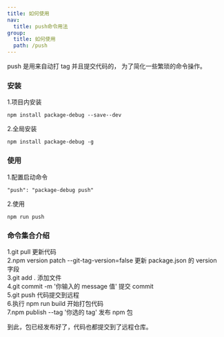 ```yaml
---
title: 如何使用
nav:
  title: push命令用法
group:
  title: 如何使用
  path: /push
---
```


push 是用来自动打 tag 并且提交代码的， 为了简化一些繁琐的命令操作。

### 安装

1.项目内安装

```
npm install package-debug --save--dev
```

2.全局安装

```
npm install package-debug -g
```

### 使用

1.配置启动命令

```
"push": "package-debug push"
```

2.使用

```
npm run push
```

### 命令集合介绍

1.git pull 更新代码  
2.npm version patch --git-tag-version=false 更新 package.json 的 version 字段  
3.git add . 添加文件  
4.git commit -m '你输入的 message 值' 提交 commit  
5.git push 代码提交到远程  
6.执行 npm run build 开始打包代码  
7.npm publish --tag '你选的 tag' 发布 npm 包

到此，包已经发布好了，代码也都提交到了远程仓库。
